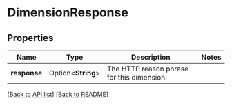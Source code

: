 # DimensionResponse

## Properties

Name | Type | Description | Notes
------------ | ------------- | ------------- | -------------
**response** | Option<**String**> | The HTTP reason phrase for this dimension. | 

[[Back to API list]](../README.md#documentation-for-api-endpoints) [[Back to README]](../README.md)



